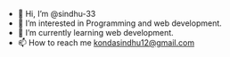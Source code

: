 - 👋 Hi, I’m @sindhu-33
- 👀 I’m interested in Programming and web development.
- 🌱 I’m currently learning web development.
- 📫 How to reach me kondasindhu12@gmail.com

<!---
sindhu-33/sindhu-33 is a ✨ special ✨ repository because its `README.md` (this file) appears on your GitHub profile.
You can click the Preview link to take a look at your changes.
--->
